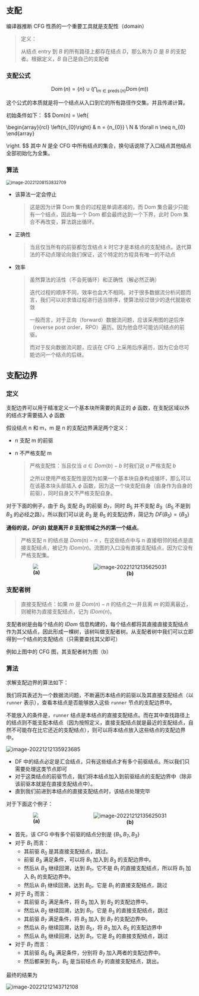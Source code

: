 ## 支配

编译器推断 CFG 性质的一个重要工具就是支配性（domain）

> 定义：
>
> 从结点 entry 到 $B$ 的所有路径上都存在结点 $D$，那么称为 $D$ 是 $B$ 的支配者。根据定义，$B$ 自己是自己的支配者



### 支配公式

$$
\operatorname{Dom}(n)=\{n\} \cup\left(\bigcap_{m \in \operatorname{preds}(n)} \operatorname{Dom}(m)\right)
$$

这个公式的本质就是将一个结点从入口到它的所有路径作交集。并且传递计算。

初始条件如下：
$$
Dom(n) = \left\{ 

\begin{array}{rcl}
\left\{n_{0}\right\} 	& n = {n_{0}}	\\
N						& \forall n \neq n_{0}
\end{array}

\right.
$$
其中 $N$ 是全 CFG 中所有结点的集合，换句话说除了入口结点其他结点全部初始化为全集。



### 算法

<img src="https://src-1259777572.cos.ap-chengdu.myqcloud.com/image-20221208153832709.png" alt="image-20221208153832709" style="zoom: 80%;" />

- 该算法一定会停止

  > 这是因为计算 Dom 集合的过程是单调递减的，而 Dom 集合最少只能有一个结点，因此每一个 Dom 都会最终达到一个下界，此时 Dom 集合不再改变，算法跳出循环。

- 正确性

  > 当且仅当所有的前驱都包含结点 $k$ 时它才是本结点的支配结点。迭代算法的不动点理论向我们保证，这个特定的方程具有唯一的不动点

- 效率

  > 虽然算法的活性（不会死循环）和正确性（解必然正确）
  >
  > 迭代过程的顺序不同，效率也会大不相同。对于很多数据流分析问题而言，我们可以对求值过程进行适当排序，使算法经过很少的迭代就能收敛
  >
  > 一般而言，对于正向（forward）数据流问题，应该采用图的逆后序（reverse post order，RPO）遍历。因为他会尽可能访问结点的前驱。
  >
  > 而对于反向数据流问题，应该在 CFG 上采用后序遍历，因为它会尽可能访问一个结点的后继。



## 支配边界

### 定义

支配边界可以用于精准定义一个基本块所需要的真正的 $\phi$ 函数，在支配区域以外的结点才需要插入 $\phi$ 函数

假设结点 n 和 m，m 是 n 的支配边界满足两个定义：

- n 支配 m 的前驱

- n 不严格支配 m

  > 严格支配性：当且仅当 $a \in Dom(b) - b$ 时我们说 $a$ 严格支配 $b$ 
  >
  > 之所以使用严格支配性是因为如果一个基本块自身构成循环，那么可以在该基本块头部插入 $\phi$ 函数，因为这一个块支配自身（自身作为自身的前驱），同时自身又不严格支配自身。

对于下面的例子，由于 $B_5$ 支配 $B_3$ 的前驱 $B_7$，同时 $B_5$ 并不支配 $B_3$（$B_5$ 不是到 $B_3$ 的必经之路）。所以我们可以说 $B_3$ 是 $B_5$ 的支配边界，简记为 $DF(B_5) = \{B_3\}$

**通俗的说，$DF(B)$ 就是离开 $B$ 支配领域之外的第一个结点**。

> 严格支配 n 的结点是 $Dom(n) - n$ ，在这些结点中与 n 直接相邻的结点是直接支配结点，被记为 $IDom(n)$。流图的入口没有直接支配结点，因为它没有严格支配集。



<div style="display:flex; flex-direction:row; justify-content:space-around">
	<div>
		<img src="https://src-1259777572.cos.ap-chengdu.myqcloud.com/image-20221208190325129.png" style="zoom:85%;"/>
		<center><b>(a)</b></center>
	</div>
	<div>
		<img src="https://src-1259777572.cos.ap-chengdu.myqcloud.com/image-20221212135625031.png" alt="image-20221212135625031"/>
		<center><b>(b)</b></center>
	</div>
</div>



### 支配者树

> 直接支配结点：如果 $m$ 是 $Dom(n) - n$ 的结点之一并且离 $m$ 的距离最近，则被称为直接支配结点，记为 $IDom(n)$。

支配者树是由每个结点的 $IDom$ 信息构建的，每个结点都将其直接直接支配结点作为其父结点，因此形成一棵树，该树叫做支配者树。从支配者树中我们可以立即得到一个结点的支配结点（只需要查找其父即可）

例如上图中的 CFG 图，其支配者树为图（b）



### 算法

求解支配边界的算法如下：

我们将其表述为一个数据流问题，不断遍历本结点的前驱以及其直接支配结点（以 `runner` 表示），查看本结点是否能够放入这些 `runner` 节点的支配边界中。

不能放入的条件是，`runner`  结点是本结点的直接支配结点。而在其中查找路径上的结点则不能支配本结点（因为按照定义，直接支配结点就是最近的支配结点，自然不可能存在比它还近的支配结点），则可以将本结点放入这些结点的支配边界中。

![image-20221212135923685](https://src-1259777572.cos.ap-chengdu.myqcloud.com/image-20221212135923685.png)

- DF 中的结点必定是汇合结点，只有这些结点才有多个前驱结点。所以我们只需要处理这类节点即可
- 对于这类结点的前驱节点，我们将本结点加入到前驱结点的支配边界中（除非该前驱本就是在直接支配结点中）。
- 直到我们前进到本结点的直接支配结点时，该结点处理完毕



对于下面这个例子：

<div style="display:flex; flex-direction:row; justify-content:space-around">
	<div>
		<img src="https://src-1259777572.cos.ap-chengdu.myqcloud.com/image-20221208190325129.png" style="zoom:85%;"/>
		<center><b>(a)</b></center>
	</div>
	<div>
		<img src="https://src-1259777572.cos.ap-chengdu.myqcloud.com/image-20221212135625031.png" alt="image-20221212135625031"/>
		<center><b>(b)</b></center>
	</div>
</div>

- 首先，该 CFG 中有多个前驱的结点分别是 $\{B_1, B_7, B_3\}$
- 对于 $B_1$ 而言：
  - 其前驱 $B_0$ 是其直接支配结点，跳过。
  - 前驱 $B_3$ 满足条件，可以将 $B_1$ 加入到 $B_3$ 的支配边界中。
  - 然后从 $B_3$ 继续回溯，达到 $B_1$，它不是 $B_1$ 的直接支配结点，所以将 $B_1$ 加入 $B_1$ 的支配边界中。
  - 然后从 $B_1$ 继续回溯，达到 $B_0$，它是 $B_1$ 的直接支配结点，跳过
- 对于 $B_3$ 而言：
  - 其前驱 $B_2$ 满足条件，将 $B_3$ 加入 到 $B_2$ 的支配边界中。
  - 然后从 $B_2$ 继续回溯，达到 $B_1$，它是 $B_3$ 的直接支配结点，跳过
  - 其前驱 $B_7$ 满足条件，将 $B_3$ 加入 到 $B_7$ 的支配边界中。
  - 然后从 $B_7$ 继续回溯，达到 $B_5$，将 $B_3$ 加入 $B_5$ 的支配边界中
  - 然后从 $B_5$ 继续回溯，达到 $B_1$，它是 $B_3$ 的直接支配结点，跳过
- 对于 $B_7$ 而言：
  - 其前驱 $B_6$ $B_8$  满足条件，分别将 $B_7$ 加入两者的支配边界中。
  - 然后都来到 $B_5$，$B_5$ 是当前结点 $B_7$ 的直接支配结点，跳出。

最终的结果为

![image-20221212143712108](https://src-1259777572.cos.ap-chengdu.myqcloud.com/image-20221212143712108.png)